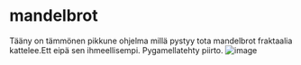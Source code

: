 # mandelbrot
Tääny on tämmönen pikkune ohjelma millä pystyy tota mandelbrot fraktaalia kattelee.Ett eipä sen ihmeellisempi. Pygamellatehty piirto.
![image](https://user-images.githubusercontent.com/33415277/161431536-b8ba5882-1392-488a-b0e9-1f1a03fb71ab.png)
